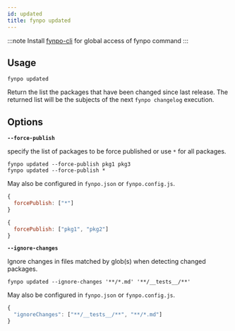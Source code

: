 ```yaml
---
id: updated
title: fynpo updated
---
```


:::note 
Install [fynpo-cli](/docs/packages#fynpo-cli) for global access of fynpo command
:::

## Usage

```
fynpo updated
```

Return the list the packages that have been changed since last release. The returned list will be the subjects of the next `fynpo changelog` execution.

## Options

**`--force-publish`**

specify the list of packages to be force published or use `*` for all packages. 

```
fynpo updated --force-publish pkg1 pkg3
fynpo updated --force-publish *
```

May also be configured in `fynpo.json` or `fynpo.config.js`.

```javascript
{
  forcePublish: ["*"]
}
```

```javascript
{
  forcePublish: ["pkg1", "pkg2"] 
}
```

**`--ignore-changes`**

Ignore changes in files matched by glob(s) when detecting changed packages.

```
fynpo updated --ignore-changes '**/*.md' '**/__tests__/**'
```

May also be configured in `fynpo.json` or `fynpo.config.js`.

```javascript
{
  "ignoreChanges": ["**/__tests__/**", "**/*.md"]
}
```
